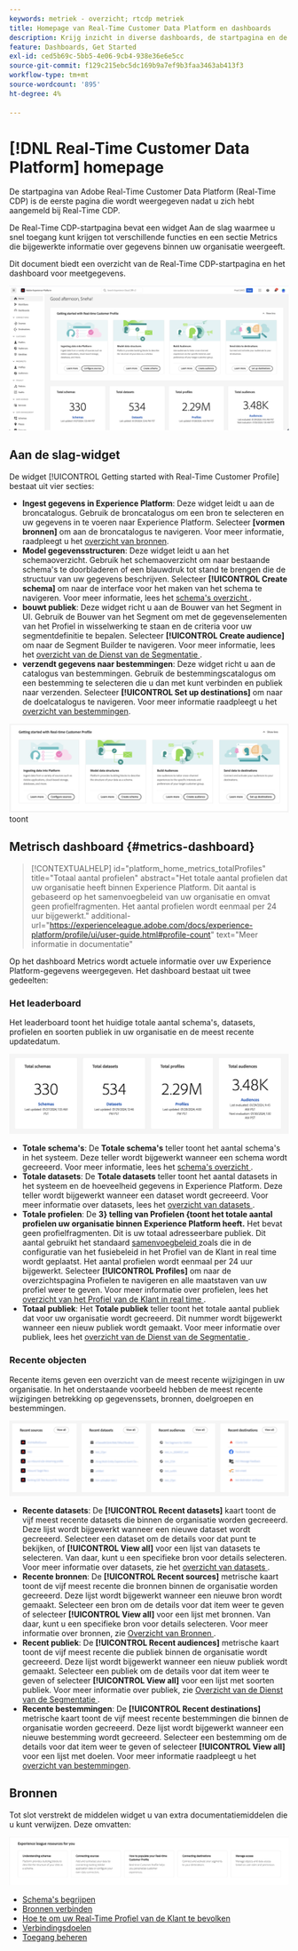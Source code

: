 ```yaml
---
keywords: metriek - overzicht; rtcdp metriek
title: Homepage van Real-Time Customer Data Platform en dashboards
description: Krijg inzicht in diverse dashboards, de startpagina en de eerste gebruikerservaring van Adobe Real-Time CDP.
feature: Dashboards, Get Started
exl-id: ced5b69c-5bb5-4e06-9cb4-938e36e6e5cc
source-git-commit: f129c215ebc5dc169b9a7ef9b3faa3463ab413f3
workflow-type: tm+mt
source-wordcount: '895'
ht-degree: 4%

---
```


# [!DNL Real-Time Customer Data Platform] homepage

De startpagina van Adobe Real-Time Customer Data Platform (Real-Time CDP) is de eerste pagina die wordt weergegeven nadat u zich hebt aangemeld bij Real-Time CDP.

De Real-Time CDP-startpagina bevat een widget Aan de slag waarmee u snel toegang kunt krijgen tot verschillende functies en een sectie Metrics die bijgewerkte informatie over gegevens binnen uw organisatie weergeeft.

Dit document biedt een overzicht van de Real-Time CDP-startpagina en het dashboard voor meetgegevens.

![ de homepage van UI van Experience Platform.](assets/platform-home/home.png)

## Aan de slag-widget

De widget [!UICONTROL Getting started with Real-Time Customer Profile] bestaat uit vier secties:

* **Ingest gegevens in Experience Platform**: Deze widget leidt u aan de broncatalogus. Gebruik de broncatalogus om een bron te selecteren en uw gegevens in te voeren naar Experience Platform. Selecteer **[vormen bronnen]** om aan de broncatalogus te navigeren. Voor meer informatie, raadpleegt u het [overzicht van bronnen](../sources/home.md).
* **Model gegevensstructuren**: Deze widget leidt u aan het schemaoverzicht. Gebruik het schemaoverzicht om naar bestaande schema&#39;s te doorbladeren of een blauwdruk tot stand te brengen die de structuur van uw gegevens beschrijven. Selecteer **[!UICONTROL Create schema]** om naar de interface voor het maken van het schema te navigeren. Voor meer informatie, lees het [ schema&#39;s overzicht ](../xdm/home.md).
* **bouwt publiek**: Deze widget richt u aan de Bouwer van het Segment in UI. Gebruik de Bouwer van het Segment om met de gegevenselementen van het Profiel in wisselwerking te staan en de criteria voor uw segmentdefinitie te bepalen. Selecteer **[!UICONTROL Create audience]** om naar de Segment Builder te navigeren. Voor meer informatie, lees het [ overzicht van de Dienst van de Segmentatie ](../segmentation/home.md).
* **verzendt gegevens naar bestemmingen**: Deze widget richt u aan de catalogus van bestemmingen. Gebruik de bestemmingscatalogus om een bestemming te selecteren die u dan met kunt verbinden en publiek naar verzenden. Selecteer **[!UICONTROL Set up destinations]** om naar de doelcatalogus te navigeren. Voor meer informatie raadpleegt u het [overzicht van bestemmingen](../destinations/home.md).

![ de homepage UI van Experience Platform die het worden begonnen widget ](assets/platform-home/getting-started-widget.png) toont

## Metrisch dashboard {#metrics-dashboard}

>[!CONTEXTUALHELP]
>id="platform_home_metrics_totalProfiles"
>title="Totaal aantal profielen"
>abstract="Het totale aantal profielen dat uw organisatie heeft binnen Experience Platform. Dit aantal is gebaseerd op het samenvoegbeleid van uw organisatie en omvat geen profielfragmenten. Het aantal profielen wordt eenmaal per 24 uur bijgewerkt."
>additional-url="https://experienceleague.adobe.com/docs/experience-platform/profile/ui/user-guide.html#profile-count" text="Meer informatie in documentatie"

Op het dashboard Metrics wordt actuele informatie over uw Experience Platform-gegevens weergegeven. Het dashboard bestaat uit twee gedeelten:

### Het leaderboard

Het leaderboard toont het huidige totale aantal schema&#39;s, datasets, profielen en soorten publiek in uw organisatie en de meest recente updatedatum.

![ de leaderboard sectie in de Experience Platform UI homepage.](assets/platform-home/leaderboard.png)

* **Totale schema&#39;s**: De **Totale schema&#39;s** teller toont het aantal schema&#39;s in het systeem. Deze teller wordt bijgewerkt wanneer een schema wordt gecreeerd. Voor meer informatie, lees het [ schema&#39;s overzicht ](../xdm/home.md).
* **Totale datasets**: De **Totale datasets** teller toont het aantal datasets in het systeem en de hoeveelheid gegevens in Experience Platform. Deze teller wordt bijgewerkt wanneer een dataset wordt gecreeerd. Voor meer informatie over datasets, lees het [ overzicht van datasets ](../catalog/datasets/overview.md).
* **Totale profielen**: De **3&rbrace; telling van Profielen &lbrace;toont het totale aantal profielen uw organisatie binnen Experience Platform heeft.** Het bevat geen profielfragmenten. Dit is uw totaal adresseerbare publiek. Dit aantal gebruikt het standaard [ samenvoegbeleid ](profile/merge-policies.md) zoals die in de configuratie van het fusiebeleid in het Profiel van de Klant in real time wordt geplaatst. Het aantal profielen wordt eenmaal per 24 uur bijgewerkt. Selecteer **[!UICONTROL Profiles]** om naar de overzichtspagina Profielen te navigeren en alle maatstaven van uw profiel weer te geven. Voor meer informatie over profielen, lees het [ overzicht van het Profiel van de Klant in real time ](../profile/home.md).
* **Totaal publiek**: Het **Totale publiek** teller toont het totale aantal publiek dat voor uw organisatie wordt gecreeerd. Dit nummer wordt bijgewerkt wanneer een nieuw publiek wordt gemaakt. Voor meer informatie over publiek, lees het [ overzicht van de Dienst van de Segmentatie ](../segmentation/home.md).

### Recente objecten

Recente items geven een overzicht van de meest recente wijzigingen in uw organisatie. In het onderstaande voorbeeld hebben de meest recente wijzigingen betrekking op gegevenssets, bronnen, doelgroepen en bestemmingen.

![ de recente puntensectie in de homepage van UI van Experience Platform.](assets/platform-home/recent-items.png)

* **Recente datasets**: De **[!UICONTROL Recent datasets]** kaart toont de vijf meest recente datasets die binnen de organisatie worden gecreeerd. Deze lijst wordt bijgewerkt wanneer een nieuwe dataset wordt gecreeerd. Selecteer een dataset om de details voor dat punt te bekijken, of **[!UICONTROL View all]** voor een lijst van datasets te selecteren. Van daar, kunt u een specifieke bron voor details selecteren. Voor meer informatie over datasets, zie het [ overzicht van datasets ](../catalog/datasets/overview.md).
* **Recente bronnen**: De **[!UICONTROL Recent sources]** metrische kaart toont de vijf meest recente die bronnen binnen de organisatie worden gecreeerd. Deze lijst wordt bijgewerkt wanneer een nieuwe bron wordt gemaakt. Selecteer een bron om de details voor dat item weer te geven of selecteer **[!UICONTROL View all]** voor een lijst met bronnen. Van daar, kunt u een specifieke bron voor details selecteren. Voor meer informatie over bronnen, zie [ Overzicht van Bronnen ](../sources/home.md).
* **Recent publiek**: De **[!UICONTROL Recent audiences]** metrische kaart toont de vijf meest recente die publiek binnen de organisatie wordt gecreeerd. Deze lijst wordt bijgewerkt wanneer een nieuw publiek wordt gemaakt. Selecteer een publiek om de details voor dat item weer te geven of selecteer **[!UICONTROL View all]** voor een lijst met soorten publiek. Voor meer informatie over publiek, zie [ Overzicht van de Dienst van de Segmentatie ](../segmentation/home.md).
* **Recente bestemmingen**: De **[!UICONTROL Recent destinations]** metrische kaart toont de vijf meest recente bestemmingen die binnen de organisatie worden gecreeerd. Deze lijst wordt bijgewerkt wanneer een nieuwe bestemming wordt gecreeerd. Selecteer een bestemming om de details voor dat item weer te geven of selecteer **[!UICONTROL View all]** voor een lijst met doelen. Voor meer informatie raadpleegt u het [overzicht van bestemmingen](../destinations/home.md).

## Bronnen

Tot slot verstrekt de middelen widget u van extra documentatiemiddelen die u kunt verwijzen. Deze omvatten:

![ de middelensectie in de homepage van UI van Experience Platform.](assets/platform-home/resources.png)

* [Schema&#39;s begrijpen](../xdm/schema/composition.md)
* [Bronnen verbinden](../sources/home.md)
* [Hoe te om uw Real-Time Profiel van de Klant te bevolken](../profile/home.md)
* [Verbindingsdoelen](../destinations/home.md)
* [Toegang beheren](../access-control/abac/overview.md)

<!-- ### Successful profile records

In the leaderboard **[!UICONTROL Successful profile records]** shows the total number of records that have been successfully processed into the profile.

There is also a metric card that shows the percentage of successful records. Select **[!UICONTROL View datasets]** to see more details about the profile records. Hover over the colored area of the graph to see additional details:

![image](assets/home-profilerecords-details.PNG)

The number of successful profile records is updated hourly. 

For more information about profiles, see [A unified view of your customer in Real-Time CDP](profile/profile-overview.md).

### Total profile records

The **[!UICONTROL Total profile records]** metric card shows the total number of data records enabled to feed into the profiles, and the percentage that are successful, updated once per day. This does not include all data in the data lake, because some data might not be enabled to feed into the profiles.

 Hover over the colored area of the graph to see additional details about the successful profiles:

![image](assets/home-profile-details.PNG)

Select **[!UICONTROL View profiles]** to see more details about the profile records.

For more information about profiles, see [A unified view of your customer in Real-Time CDP](profile/profile-overview.md).

For more information about viewing a specific profile, see [Profile viewer](profile/profile-viewer.md).

### Failed profile records

In the leaderboard, **[!UICONTROL Failed profile records]** counts the number of records that failed to process into the profile.

The **[!UICONTROL Failed profile records]** metric card shows this count, and includes a graphical representation that helps you see how failures have trended during the time shown below the graphic. This chart is updated hourly. Select **[!UICONTROL View datasets]** to see more details about the profile records.

The number of failed profile records is updated hourly. -->
